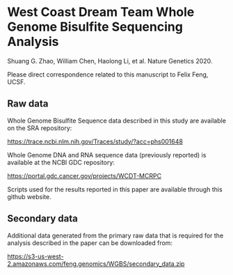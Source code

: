 # West Coast Dream Team Whole Genome Bisulfite Sequencing Analysis

Shuang G. Zhao, William Chen, Haolong Li, et al. Nature Genetics 2020.

Please direct correspondence related to this manuscript to Felix Feng, UCSF.

## Raw data

Whole Genome Bisulfite Sequence data described in this study are available on the SRA repository:

https://trace.ncbi.nlm.nih.gov/Traces/study/?acc=phs001648

Whole Genome DNA and RNA sequence data (previously reported) is available at the NCBI GDC repository:

https://portal.gdc.cancer.gov/projects/WCDT-MCRPC

Scripts used for the results reported in this paper are available through this github website.

## Secondary data

Additional data generated from the primary raw data that is required for the analysis described in the paper can be downloaded from:

https://s3-us-west-2.amazonaws.com/feng.genomics/WGBS/secondary_data.zip


